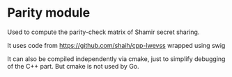 # Parity module

Used to compute the parity-check matrix of Shamir secret sharing.

It uses code from https://github.com/shaih/cpp-lwevss
wrapped using swig

It can also be compiled independently via cmake, just to simplify debugging of the C++ part.
But cmake is not used by Go.